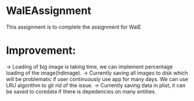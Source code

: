 # WalEAssignment
This assignment is to complete the assignment for WalE

# Improvement: 
-> Loading of big image is taking time, we can implement percentage loading of the image(hdimage).
-> Currently saving all images to disk which will be problematic if user continuously use app for
 many days. We can use LRU algorithm to git rid of the issue.
-> Currently saving data in plist, it can be saved to coredata if there is depedencies on many entities.
